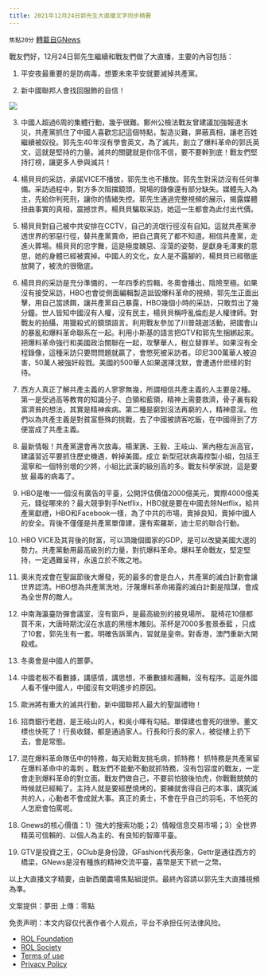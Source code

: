 ```yaml
---
title: 2021年12月24日郭先生大直播文字同步精要
---
```

`焦點20分` [轉載自GNews](https://gnews.org/zh-hans/1788371/)

戰友們好，12月24日郭先生繼續和戰友們做了大直播，主要的內容包括：

1. 平安夜最重要的是防病毒，想要未來平安就要滅掉共產黨。

2. 新中國聯邦人會找回服飾的自信！

![](https://assets.gnews.org/wp-content/uploads/2021/12/gjyst6fyu-1.jpg)

3. 中國人超過6周的集體行動，幾乎很難。鄭州公檢法戰友曾建議加強報道水災，共產黨抓住了中國人喜歡忘記這個特點，製造災難，屏蔽真相，讓老百姓繼續被奴役。郭先生40年沒有學會英文，為了滅共，創立了爆料革命的郭氏英文，這就是堅持的力量。滅共的關鍵就是你信不信，要不要幹到底！戰友們堅持打榜，讓更多人參與滅共！

4. 楊貝貝的采訪，承諾VICE不播放，郭先生也不播放。郭先生對采訪沒有任何準備。采訪過程中，對方多次阻擋鏡頭，現場的錄像還有部分缺失。媒體先入為主，先給你判死刑，讓你的情緒失控。郭先生通過完整視頻的展示，揭露媒體扭曲事實的真相，震撼世界。楊貝貝騙取采訪，她這一生都會為此付出代價。

5. 楊貝貝對自己被中共安排在CCTV，自己的流氓行徑沒有自知。這就共產黨滲透世界的邪惡行徑，替共產黨賣命，把自己賣死了都不知道。相信共產黨，走進火葬場。楊貝貝的忠字舞，這是極度醜惡、淫蕩的姿勢，是獻身毛澤東的意思，她的身體已經被賣掉。中國人的文化，女人是不露腳的，楊貝貝已經徹底放開了，被洗的很徹底。

6. 楊貝貝的采訪是充分準備的，一年四季的剪輯，冬奧會播出，陰險至極。如果沒有接受采訪，HBO也會從側面編輯製造詆毀爆料革命的視頻，郭先生正面出擊，用自己當誘餌，讓共產黨自己暴露，HBO幾個小時的采訪，只敢剪出了幾分鐘。世人皆知中國沒有人權，沒有民主，楊貝貝稱呼亂倫彪是人權律師。對戰友的拍攝，用獵殺式的鏡頭語言。利用戰友參加了川普競選活動，把國會山的暴亂和爆料革命聯系在一起。利用小斯基的語言把GTV和郭先生捆綁起來。把爆料革命強行和美國政治關聯在一起，攻擊華人，樹立替罪羊。如果沒有全程錄像，這種采訪只要問問題就贏了，會憋死被采訪者。印尼300萬華人被迫害，50萬人被強奸殺戮。美國的500華人如果選擇沈默，會遭遇什麽樣的對待。

7. 西方人真正了解共產主義的人寥寥無幾，所謂相信共產主義的人主要是2種。第一是受過高等教育的知識分子、白領和藍領，精神上需要救濟，骨子裏有殺富濟貧的想法，其實是精神疾病。第二種是窮到沒法再窮的人，精神意淫。他們以為共產主義是對貧富懸殊的挑戰，去了中國被請客吃飯，在中國得到了方便當成了共產主義。

8. 最新情報！共產黨還會再次放毒。楊潔篪、王毅、王岐山、黨內極左派高官，建議習近平要抓住歷史機遇，幹掉美國。成立 新型冠狀病毒控製小組，包括王滬寧和一個特別壞的少將，小組比武漢的級別高的多。戰友科學家說，這是要放 最毒的病毒了。

9. HBO是唯一一個沒有廣告的平臺，公開評估價值2000億美元，實際4000億美元，錢從哪來的？最大競爭對手Netflix，HBO就是要在中國去除Netflix，給共產黨獻禮，HBO和Facebook一樣，為了中共的市場，賣掉良知，賣掉中國人的安全。背後不僅僅是共產黨單偉建，還有索羅斯，迪士尼的聯合行動。

10. HBO VICE及其背後的財富，可以頂幾個國家的GDP，是可以改變美國大選的勢力。共產黨動用最高級別的力量，對抗爆料革命。爆料革命戰友，堅定堅持，一定遇難呈祥，永遠立於不敗之地。

11. 奧米克戎會在聖誕節後大爆發，死的最多的會是白人，共產黨的滅白計劃會讓世界認清。HBO想為共產黨洗地，汙蔑爆料革命揭露的滅白計劃是陰謀，會成為全世界的敵人。

12. 中南海瀛臺防彈會議室，沒有窗戶，是最高級別的接見場所。 龍椅花10億都買不來，大唐時期沈沒在水底的黑檀木雕刻。茶杯是7000多套景泰藍 ，只成了10套，郭先生有一套。明確告訴黨內，習就是皇帝。對香港，澳門重新大開殺戒。

13. 冬奧會是中國人的噩夢。

14. 中國老板不看數據，講感情，講思想，不重數據和邏輯，沒有程序。這是外國人看不懂中國人，中國沒有文明進步的原因。

15. 歐洲將有重大的滅共行動，新中國聯邦人最大的聖誕禮物！

16. 招商銀行老趙，是王岐山的人，和吳小暉有勾結。單偉建也會死的很慘。董文標也快死了！行長收錢，都是通過家人。行長和行長的家人，被從樓上扔下去，會是常態。

17. 混在爆料革命隊伍中的特務，每天給戰友挑毛病，抓特務！ 抓特務是共產黨留在爆料革命中的毒刺 。戰友們不能動不動就抓特務，沒有包容度的戰友，一定會走到爆料革命的對立面。戰友們做自己，不要前怕狼後怕虎，你戰戰兢兢的時候就已經輸了。主持人就是要經歷燒烤的，要練就舍得自己的本事，講究滅共的人，心動者不會成就大事。真正的勇士，不會在乎自己的羽毛，不怕死的人怎麽會怕罵呢。

18. Gnews的核心價值：1）強大的搜索功能；2）情報信息交易市場；3）全世界精英可信賴的、以個人為主的、有良知的智庫平臺。

19. GTV是投資之王，GClub是身份證，GFashion代表形象，Gettr是通往西方的橋梁，GNews是沒有種族的精神交流平臺，喜幣是天下統一之幣。

以上大直播文字精要，由新西蘭農場焦點組提供。最終內容請以郭先生大直播視頻為準。

文案提供：夢田
上傳：零點

 

免责声明：本文内容仅代表作者个人观点，平台不承担任何法律风险。

- [ROL Foundation](https://rolfoundation.org/)
- [ROL Society](https://rolsociety.org/)
- [Terms of use](https://gnews.org/terms-of-use-3/)
- [Privacy Policy](https://gnews.org/privacy-policy/)
